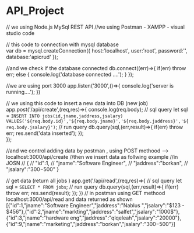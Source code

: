 # API_Project
// we using Node.js MySql REST API
//we using Postman - XAMPP - visual studio code


// this code to connection with mysql database  
var db = mysql.createConnection({
    host:'localhost',
    user:'root',
    password:'',
    database:'apicrud'
});



//and we check if the database connected
db.connect((err)=>{
    if(err) throw err;
    else
    {
        console.log('database connected ....');
    }
});




//we are using port 3000
app.listen('3000',()=>{
    console.log('server is running....');
})



// we using this code to insert a new data into DB (new job)
app.post('/api/create',(req,res)=>{
    console.log(req.body);
    // sql query 
    let sql = ` INSERT INTO jobs(id,jname,jaddress,jsalary)
                VALUES('${req.body.id}','${req.body.jname}','${req.body.jaddress}','${req.body.jsalary}')
               `;
    // run query 
    db.query(sql,(err,result)=>{
            if(err) throw err;
            res.send('data inserted');
    });        
});


//and we control adding data by postman , using POST methood --> localhost:3000/api/create
//then we insert data as follwing example
//in JOSN
// {
//  "id":1,
//   "jname":"Software Engineer",
//          "jaddress":"borkan",
//           "jsalary":"300$-500$"  }



// get data (return all jobs )
app.get('/api/read',(req,res)=>{
    // sql query 
    let sql = `SELECT * FROM jobs`;
    // run query 
    db.query(sql,(err,result)=>{
        if(err) throw err;
        res.send(result);
    });
})
// in postman using GET methood localhost:3000/api/read
 and data returned as shown 
 [{"id":1,"jname":"Software Engineer","jaddress":"Nablus ","jsalary":"$123 - $456"},{"id":2,"jname":"markting","jaddress":"salfet","jsalary":"1000$"},
 {"id":3,"jname":"hardware eng","jaddress":"qlqeleah","jsalary":"20000"},
  {"id":9,"jname":"marketing","jaddress":"borkan","jsalary":"300$-500$"}]
